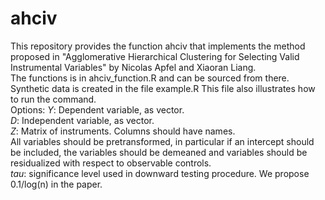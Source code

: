 # ahciv
 
This repository provides the function ahciv that implements the method proposed in "Agglomerative Hierarchical Clustering for Selecting Valid Instrumental Variables" by Nicolas Apfel and Xiaoran Liang. \
The functions is in ahciv_function.R and can be sourced from there.\
Synthetic data is created in the file example.R This file also illustrates how to run the command.\
Options: *Y*: Dependent variable, as vector.\
*D*: Independent variable, as vector.\
*Z*: Matrix of instruments. Columns should have names.\
All variables should be pretransformed, in particular if an intercept should be included, the variables should be demeaned and variables should be residualized with respect to observable controls.\
*tau*: significance level used in downward testing procedure. We propose 0.1/log(n) in the paper. 
